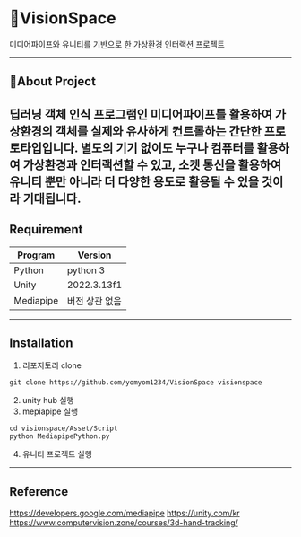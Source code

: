 # :rocket:VisionSpace
미디어파이프와 유니티를 기반으로 한 가상환경 인터랙션 프로젝트

---

## :musical_score:About Project
딥러닝 객체 인식 프로그램인 미디어파이프를 활용하여 가상환경의 객체를 실제와 유사하게 컨트롤하는 간단한 프로토타입입니다. 별도의 기기 없이도 누구나 컴퓨터를 활용하여 가상환경과 인터랙션할 수 있고, 소켓 통신을 활용하여 유니티 뿐만 아니라 더 다양한 용도로 활용될 수 있을 것이라 기대됩니다. 
---

## Requirement
|Program|Version|
|-----|---|
|Python|python 3|
|Unity|2022.3.13f1|
|Mediapipe|버전 상관 없음|

---

## Installation
1. 리포지토리 clone
```
git clone https://github.com/yomyom1234/VisionSpace visionspace
```
2. unity hub 실행
3. mepiapipe 실행
```
cd visionspace/Asset/Script
python MediapipePython.py
```
4. 유니티 프로젝트 실행

---

## Reference
<a href="https://developers.google.com/mediapipe">https://developers.google.com/mediapipe</a>
<a href="https://unity.com/kr">https://unity.com/kr</a>
<a href="https://www.computervision.zone/courses/3d-hand-tracking/">https://www.computervision.zone/courses/3d-hand-tracking/</a>
